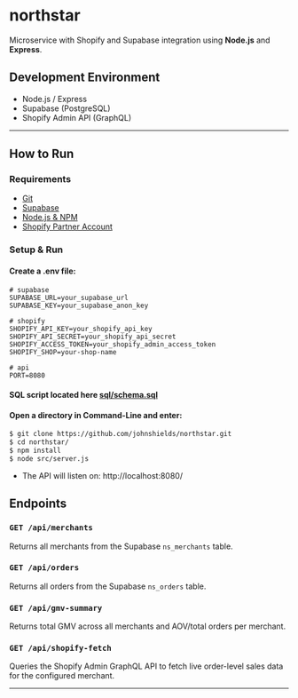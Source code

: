# northstar

Microservice with Shopify and Supabase integration using **Node.js** and **Express**.

## Development Environment

- Node.js / Express
- Supabase (PostgreSQL)
- Shopify Admin API (GraphQL)

---

## How to Run

### Requirements

- [Git](https://git-scm.com/downloads)
- [Supabase](https://supabase.com/)
- [Node.js & NPM](https://nodejs.org/)
- [Shopify Partner Account](https://partners.shopify.com/)

### Setup & Run

#### Create a .env file:

```
# supabase
SUPABASE_URL=your_supabase_url
SUPABASE_KEY=your_supabase_anon_key

# shopify
SHOPIFY_API_KEY=your_shopify_api_key
SHOPIFY_API_SECRET=your_shopify_api_secret
SHOPIFY_ACCESS_TOKEN=your_shopify_admin_access_token
SHOPIFY_SHOP=your-shop-name

# api
PORT=8080
```

#### SQL script located here [sql/schema.sql](sql/schema.sql)

#### Open a directory in Command-Line and enter:
```bash
$ git clone https://github.com/johnshields/northstar.git
$ cd northstar/
$ npm install
$ node src/server.js
```

* The API will listen on: http://localhost:8080/

## Endpoints

### `GET /api/merchants`  
Returns all merchants from the Supabase `ns_merchants` table.

### `GET /api/orders`  
Returns all orders from the Supabase `ns_orders` table.

### `GET /api/gmv-summary`  
Returns total GMV across all merchants and AOV/total orders per merchant.

### `GET /api/shopify-fetch`  
Queries the Shopify Admin GraphQL API to fetch live order-level sales data for the configured merchant.

***
